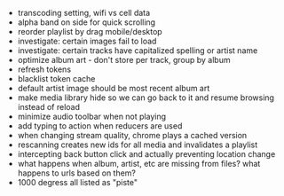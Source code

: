 - transcoding setting, wifi vs cell data
- alpha band on side for quick scrolling
- reorder playlist by drag mobile/desktop
- investigate: certain images fail to load
- investigate: certain tracks have capitalized spelling or artist name
- optimize album art - don't store per track, group by album
- refresh tokens
- blacklist token cache
- default artist image should be most recent album art
- make media library hide so we can go back to it and resume browsing instead of reload
- minimize audio toolbar when not playing
- add typing to action when reducers are used
- when changing stream quality, chrome plays a cached version
- rescanning creates new ids for all media and invalidates a playlist
- intercepting back button click and actually preventing location change
- what happens when album, artist, etc are missing from files? what happens to urls based on them?
- 1000 degress all listed as "piste"
